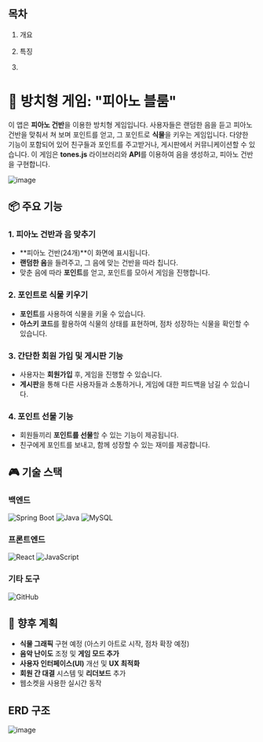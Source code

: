 ## 목차
1. 개요
2. 특징

3. 
# 🎵 방치형 게임: "피아노 블룸"

이 앱은 **피아노 건반**을 이용한 방치형 게임입니다. 사용자들은 랜덤한 음을 듣고 피아노 건반을 맞춰서 쳐 보며 포인트를 얻고, 그 포인트로 **식물**을 키우는 게임입니다. 다양한 기능이 포함되어 있어 친구들과 포인트를 주고받거나, 게시판에서 커뮤니케이션할 수 있습니다. 이 게임은 **tones.js** 라이브러리와 **API**를 이용하여 음을 생성하고, 피아노 건반을 구현합니다.

![image](https://github.com/user-attachments/assets/73cc5c9e-82a1-4de2-8141-aec8b6ae081b)



## 📦 주요 기능

### 1. 피아노 건반과 음 맞추기
- **피아노 건반(24개)**이 화면에 표시됩니다.
- **랜덤한 음**을 들려주고, 그 음에 맞는 건반을 따라 칩니다.
- 맞춘 음에 따라 **포인트**를 얻고, 포인트를 모아서 게임을 진행합니다.

### 2. 포인트로 식물 키우기
- **포인트**를 사용하여 식물을 키울 수 있습니다.
- **아스키 코드**를 활용하여 식물의 상태를 표현하며, 점차 성장하는 식물을 확인할 수 있습니다.

### 3. 간단한 회원 가입 및 게시판 기능
- 사용자는 **회원가입** 후, 게임을 진행할 수 있습니다.
- **게시판**을 통해 다른 사용자들과 소통하거나, 게임에 대한 피드백을 남길 수 있습니다.

### 4. 포인트 선물 기능
- 회원들끼리 **포인트를 선물**할 수 있는 기능이 제공됩니다.
- 친구에게 포인트를 보내고, 함께 성장할 수 있는 재미를 제공합니다.

## 🎮 기술 스택

### 백엔드
![Spring Boot](https://img.shields.io/badge/Spring%20Boot-6DB33F?style=flat&logo=springboot&logoColor=white) ![Java](https://img.shields.io/badge/Java-007396?style=flat&logo=java&logoColor=white) ![MySQL](https://img.shields.io/badge/MySQL-4479A1?style=flat&logo=mysql&logoColor=white)

### 프론트엔드
![React](https://img.shields.io/badge/React-61DAFB?style=flat&logo=react&logoColor=black) ![JavaScript](https://img.shields.io/badge/JavaScript-F7DF1E?style=flat&logo=javascript&logoColor=black)

### 기타 도구
 ![GitHub](https://img.shields.io/badge/GitHub-181717?style=flat&logo=github&logoColor=white)

## 📅 향후 계획

- **식물 그래픽** 구현 예정 (아스키 아트로 시작, 점차 확장 예정)
- **음악 난이도** 조정 및 **게임 모드 추가**
- **사용자 인터페이스(UI)** 개선 및 **UX 최적화**
- **회원 간 대결** 시스템 및 **리더보드** 추가
- 웹소켓을 사용한 실시간 동작





## ERD 구조
![image](https://github.com/user-attachments/assets/6d42ba74-d458-418b-b472-bc23ebcbe0b6)

